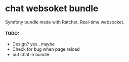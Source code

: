 chat websoket bundle
====

Symfony bundle made with Ratchet. Real-time websocket.

#### TODO:
* Design? yes.. maybe
* Check for bug when page reload
* put chat in bundle
